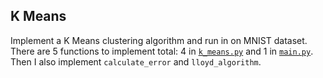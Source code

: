 ## K Means

Implement a K Means clustering algorithm and run in on MNIST dataset.
There are 5 functions to implement total: 4 in [`k_means.py`](./k_means.py) and 1 in [`main.py`](./main.py).
Then I also implement `calculate_error` and `lloyd_algorithm`.

